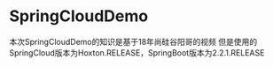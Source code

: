 # SpringCloudDemo

本次SpringCloudDemo的知识是基于18年尚硅谷阳哥的视频
但是使用的SpringCloud版本为Hoxton.RELEASE，SpringBoot版本为2.2.1.RELEASE
